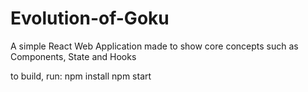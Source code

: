 # Evolution-of-Goku
A simple React Web Application made to show core concepts such as Components, State and Hooks

to build, run:
npm install
npm start
